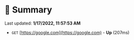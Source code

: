 # 📖 Summary
Last updated: **1/17/2022, 11:57:53 AM**

- `GET` [https://google.com](https://google.com) - **Up** (207ms)
